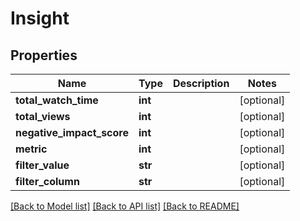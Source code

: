 # Insight

## Properties
Name | Type | Description | Notes
------------ | ------------- | ------------- | -------------
**total_watch_time** | **int** |  | [optional] 
**total_views** | **int** |  | [optional] 
**negative_impact_score** | **int** |  | [optional] 
**metric** | **int** |  | [optional] 
**filter_value** | **str** |  | [optional] 
**filter_column** | **str** |  | [optional] 

[[Back to Model list]](../README.md#documentation-for-models) [[Back to API list]](../README.md#documentation-for-api-endpoints) [[Back to README]](../README.md)


